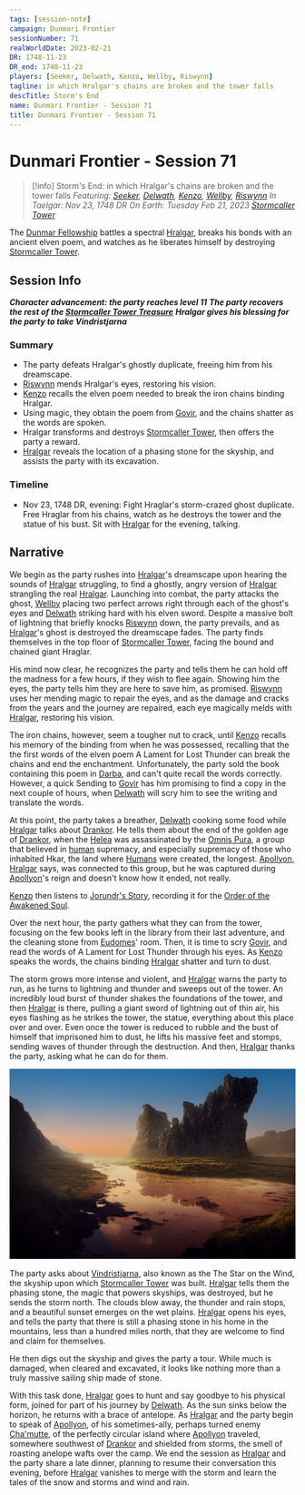 ```yaml
---
tags: [session-note]
campaign: Dunmari Frontier
sessionNumber: 71
realWorldDate: 2023-02-21
DR: 1748-11-23
DR_end: 1748-11-23
players: [Seeker, Delwath, Kenzo, Wellby, Riswynn]
tagline: in which Hralgar's chains are broken and the tower falls
descTitle: Storm's End
name: Dunmari Frontier - Session 71
title: Dunmari Frontier - Session 71
---
```

# Dunmari Frontier - Session 71

>[!info] Storm's End: in which Hralgar's chains are broken and the tower falls
> *Featuring: [Seeker](<../../../people/pcs/dunmar-fellowship/seeker.md>), [Delwath](<../../../people/pcs/dunmar-fellowship/delwath.md>), [Kenzo](<../../../people/pcs/dunmar-fellowship/kenzo.md>), [Wellby](<../../../people/pcs/dunmar-fellowship/wellby.md>), [Riswynn](<../../../people/pcs/dunmar-fellowship/riswynn.md>)*
> *In Taelgar: Nov 23, 1748 DR*
> *On Earth: Tuesday Feb 21, 2023*
> *[Stormcaller Tower](<../../../gazetteer/greater-dunmar/dunmari-basin/stormcaller-tower.md>)*

The [Dunmar Fellowship](<../../../people/pcs/dunmar-fellowship/dunmar-fellowship.md>) battles a spectral [Hralgar](<../../../people/giants/hralgar.md>), breaks his bonds with an ancient elven poem, and watches as he liberates himself by destroying [Stormcaller Tower](<../../../gazetteer/greater-dunmar/dunmari-basin/stormcaller-tower.md>).

## Session Info

***Character advancement: the party reaches level 11***
***The party recovers the rest of the [Stormcaller Tower Treasure](<../hoards/stormcaller-tower-treasure.md>)***
***Hralgar gives his blessing for the party to take Vindristjarna***
### Summary
- The party defeats Hralgar's ghostly duplicate, freeing him from his dreamscape.
- [Riswynn](<../../../people/pcs/dunmar-fellowship/riswynn.md>) mends Hralgar's eyes, restoring his vision.
- [Kenzo](<../../../people/pcs/dunmar-fellowship/kenzo.md>) recalls the elven poem needed to break the iron chains binding Hralgar.
- Using magic, they obtain the poem from [Govir](<../../../people/dunmari/govir.md>), and the chains shatter as the words are spoken.
- Hralgar transforms and destroys [Stormcaller Tower](<../../../gazetteer/greater-dunmar/dunmari-basin/stormcaller-tower.md>), then offers the party a reward.
- [Hralgar](<../../../people/giants/hralgar.md>) reveals the location of a phasing stone for the skyship, and assists the party with its excavation.

### Timeline
- Nov 23, 1748 DR, evening: Fight Hraglar's storm-crazed ghost duplicate. Free Hraglar from his chains, watch as he destroys the tower and the statue of his bust. Sit with [Hralgar](<../../../people/giants/hralgar.md>) for the evening, talking. 

## Narrative
We begin as the party rushes into [Hralgar](<../../../people/giants/hralgar.md>)'s dreamscape upon hearing the sounds of [Hralgar](<../../../people/giants/hralgar.md>) struggling, to find a ghostly, angry version of [Hralgar](<../../../people/giants/hralgar.md>) strangling the real [Hralgar](<../../../people/giants/hralgar.md>). Launching into combat, the party attacks the ghost, [Wellby](<../../../people/pcs/dunmar-fellowship/wellby.md>) placing two perfect arrows right through each of the ghost's eyes and [Delwath](<../../../people/pcs/dunmar-fellowship/delwath.md>) striking hard with his elven sword. Despite a massive bolt of lightning that briefly knocks [Riswynn](<../../../people/pcs/dunmar-fellowship/riswynn.md>) down, the party prevails, and as [Hralgar](<../../../people/giants/hralgar.md>)'s ghost is destroyed the dreamscape fades. The party finds themselves in the top floor of [Stormcaller Tower](<../../../gazetteer/greater-dunmar/dunmari-basin/stormcaller-tower.md>), facing the bound and chained giant Hraglar.

His mind now clear, he recognizes the party and tells them he can hold off the madness for a few hours, if they wish to flee again. Showing him the eyes, the party tells him they are here to save him, as promised. [Riswynn](<../../../people/pcs/dunmar-fellowship/riswynn.md>) uses her mending magic to repair the eyes, and as the damage and cracks from the years and the journey are repaired, each eye magically melds with [Hralgar](<../../../people/giants/hralgar.md>), restoring his vision. 

The iron chains, however, seem a tougher nut to crack, until [Kenzo](<../../../people/pcs/dunmar-fellowship/kenzo.md>) recalls his memory of the binding from when he was possessed, recalling that the the first words of the elven poem A Lament for Lost Thunder can break the chains and end the enchantment. Unfortunately, the party sold the book containing this poem in [Darba](<../../../gazetteer/greater-dunmar/realms/dunmar/coastal-dunmar/darba/darba.md>), and can't quite recall the words correctly. However, a quick Sending to [Govir](<../../../people/dunmari/govir.md>) has him promising to find a copy in the next couple of hours, when [Delwath](<../../../people/pcs/dunmar-fellowship/delwath.md>) will scry him to see the writing and translate the words. 

At this point, the party takes a breather, [Delwath](<../../../people/pcs/dunmar-fellowship/delwath.md>) cooking some food while [Hralgar](<../../../people/giants/hralgar.md>) talks about [Drankor](<../../../history/drankorian-era/drankorian-empire.md>). He tells them about the end of the golden age of [Drankor](<../../../history/drankorian-era/drankorian-empire.md>), when the [Helea](<../../../people/historical-figures/drankorian-emperors/helea.md>) was assassinated by the [Omnis Pura](<../../../groups/drankorian-societies/omnis-pura.md>), a group that believed in [human](<../../../species/children-of-divine-creation/humans/humans.md>) supremacy, and especially supremacy of those who inhabited Hkar, the land where [Humans](<../../../species/children-of-divine-creation/humans/humans.md>) were created, the longest. [Apollyon](<../../../people/historical-figures/drankorian-emperors/apollyon.md>), [Hralgar](<../../../people/giants/hralgar.md>) says, was connected to this group, but he was captured during [Apollyon](<../../../people/historical-figures/drankorian-emperors/apollyon.md>)'s reign and doesn't know how it ended, not really. 

[Kenzo](<../../../people/pcs/dunmar-fellowship/kenzo.md>) then listens to [Jorundr's Story](<../collected-stories/jorundr-s-story.md>), recording it for the [Order of the Awakened Soul](<../../../groups/dunmari-mystery-cults/order-of-the-awakened-soul.md>).

Over the next hour, the party gathers what they can from the tower, focusing on the few books left in the library from their last adventure, and the cleaning stone from [Eudomes](<../../../people/historical-figures/eudomes.md>)' room. Then, it is time to scry [Govir](<../../../people/dunmari/govir.md>), and read the words of A Lament for Lost Thunder through his eyes. As [Kenzo](<../../../people/pcs/dunmar-fellowship/kenzo.md>) speaks the words, the chains binding [Hralgar](<../../../people/giants/hralgar.md>) shatter and turn to dust. 

The storm grows more intense and violent, and [Hralgar](<../../../people/giants/hralgar.md>) warns the party to run, as he turns to lightning and thunder and sweeps out of the tower. An incredibly loud burst of thunder shakes the foundations of the tower, and then [Hralgar](<../../../people/giants/hralgar.md>) is there, pulling a giant sword of lightning out of thin air, his eyes flashing as he strikes the tower, the statue, everything about this place over and over. Even once the tower is reduced to rubble and the bust of himself that imprisoned him to dust, he lifts his massive feet and stomps, sending waves of thunder through the destruction. And then, [Hralgar](<../../../people/giants/hralgar.md>) thanks the party, asking what he can do for them. 

![Stormcaller After Storm](../../../assets/stormcaller-after-storm.png)

The party asks about [Vindristjarna](<../../../things/ships/vindristjarna.md>), also known as the The Star on the Wind, the skyship upon which [Stormcaller Tower](<../../../gazetteer/greater-dunmar/dunmari-basin/stormcaller-tower.md>) was built. [Hralgar](<../../../people/giants/hralgar.md>) tells them the phasing stone, the magic that powers skyships, was destroyed, but he sends the storm north. The clouds blow away, the thunder and rain stops, and a beautiful sunset emerges on the wet plains. [Hralgar](<../../../people/giants/hralgar.md>) opens his eyes, and tells the party that there is still a phasing stone in his home in the mountains, less than a hundred miles north, that they are welcome to find and claim for themselves.

He then digs out the skyship and gives the party a tour. While much is damaged, when cleared and excavated, it looks like nothing more than a truly massive sailing ship made of stone.

With this task done, [Hralgar](<../../../people/giants/hralgar.md>) goes to hunt and say goodbye to his physical form, joined for part of his journey by [Delwath](<../../../people/pcs/dunmar-fellowship/delwath.md>). As the sun sinks below the horizon, he returns with a brace of antelope. As [Hralgar](<../../../people/giants/hralgar.md>) and the party begin to speak of [Apollyon](<../../../people/historical-figures/drankorian-emperors/apollyon.md>), of his sometimes-ally, perhaps turned enemy [Cha'mutte](<../../../people/extraplanar-powers/cha-mutte.md>), of the perfectly circular island where [Apollyon](<../../../people/historical-figures/drankorian-emperors/apollyon.md>) traveled, somewhere southwest of [Drankor](<../../../history/drankorian-era/drankor.md>) and shielded from storms, the smell of roasting anelope wafts over the camp. We end the session as [Hralgar](<../../../people/giants/hralgar.md>) and the party share a late dinner, planning to resume their conversation this evening, before [Hralgar](<../../../people/giants/hralgar.md>) vanishes to merge with the storm and learn the tales of the snow and storms and wind and rain. 
